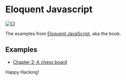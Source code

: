 # Eloquent Javascript

[![CI](https://github.com/keithnoguchi/book-js/actions/workflows/ci.yml/badge.svg)](
https://github.com/keithnoguchi/book-js/actions)

[eloquent javascript]: https://eloquentjavascript.net/

The examples from [Eloquent JavaScript], aka the book.

## Examples

- [Chapter 2: A chess board](ch02/src/main.js)

Happy Hacking!
